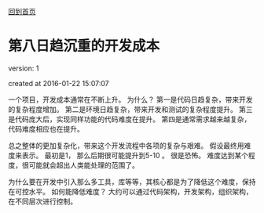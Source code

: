 [回到首页](/)


# 第八日趋沉重的开发成本

version:  1

created at 2016-01-22 15:07:07 


一个项目，开发成本通常在不断上升。 
为什么？
第一是代码日趋复杂，带来开发的复杂程度增加。
第二是环境日趋复杂，带来开发和测试的复杂程度提升。
第三是代码庞大后，实现同样功能的代码难度在提升。
第四是通常需求越来越复杂，代码难度相应也在提升。

总之整体的更加复杂化，带来这个开发流程中各项的复杂与艰难。
假设最终用难度来表示。 
最初是1， 那么后期很可能提升到5-10 。 很是恐怖。
难度达到某个程度，很可能就会超出人类能处理的范围了。

为什么要在开发中引入那么多工具，库等等，其核心都是为了降低这个难度，保持在可控水平。
如何能降低难度？
大约可以通过代码架构，开发架构，组织架构，在不同层次进行控制。

